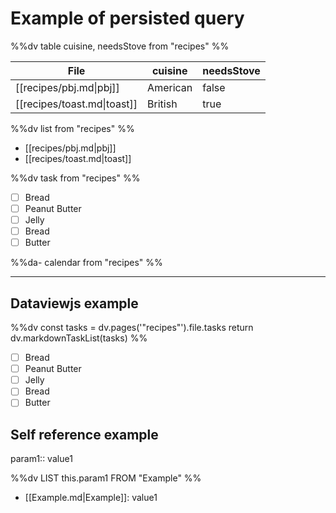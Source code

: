 # Example of persisted query

%%dv
table cuisine, needsStove from "recipes"
%%

| File                        | cuisine  | needsStove |
| --------------------------- | -------- | ---------- |
| [[recipes/pbj.md\|pbj]]     | American | false      |
| [[recipes/toast.md\|toast]] | British  | true       |

%%dv list from "recipes" %%

- [[recipes/pbj.md|pbj]]
- [[recipes/toast.md|toast]]

%%dv task from "recipes" %%

- [ ] Bread
- [ ] Peanut Butter
- [ ] Jelly
- [ ] Bread
- [ ] Butter

%%da- calendar from "recipes" %%

---

## Dataviewjs example

%%dv
const tasks = dv.pages('"recipes"').file.tasks
return dv.markdownTaskList(tasks)
%%

- [ ] Bread
- [ ] Peanut Butter
- [ ] Jelly
- [ ] Bread
- [ ] Butter

## Self reference example

param1:: value1

%%dv LIST this.param1  FROM "Example" %%

- [[Example.md|Example]]: value1
